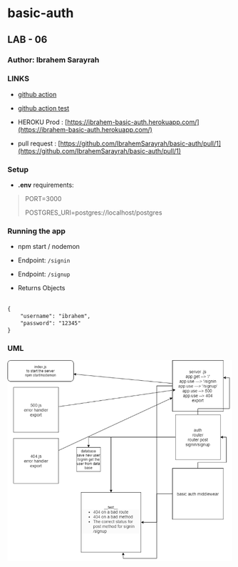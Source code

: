 # basic-auth

## LAB - 06

### Author: Ibrahem Sarayrah

### LINKS

* [github action](https://github.com/IbrahemSarayrah/basic-auth/actions)

* [github action test](https://github.com/IbrahemSarayrah/basic-auth/runs/3394045806)

* HEROKU Prod : [https://ibrahem-basic-auth.herokuapp.com/](https://ibrahem-basic-auth.herokuapp.com/)

* pull request : [https://github.com/IbrahemSarayrah/basic-auth/pull/1](https://github.com/IbrahemSarayrah/basic-auth/pull/1)

### Setup

* **.env** requirements:
>
> PORT=3000
>
> POSTGRES_URI=postgres://localhost/postgres
>

### Running the app

* npm start / nodemon

* Endpoint: `/signin`
* Endpoint: `/signup`

* Returns Objects

```

{
    "username": "ibrahem",
    "password": "12345"
}

```

### UML

![UML](uml-img/uml-diagram-06.png)

